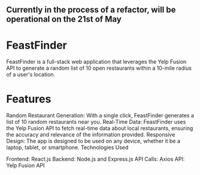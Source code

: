 ## Currently in the process of a refactor, will be operational on the 21st of May

# FeastFinder

FeastFinder is a full-stack web application that leverages the Yelp Fusion API to generate a random list of 10 open restaurants within a 10-mile radius of a user's location.

# Features

Random Restaurant Generation: With a single click, FeastFinder generates a list of 10 random restaurants near you.
Real-Time Data: FeastFinder uses the Yelp Fusion API to fetch real-time data about local restaurants, ensuring the accuracy and relevance of the information provided.
Responsive Design: The app is designed to be used on any device, whether it be a laptop, tablet, or smartphone.
Technologies Used

Frontend: React.js
Backend: Node.js and Express.js
API Calls: Axios
API: Yelp Fusion API
